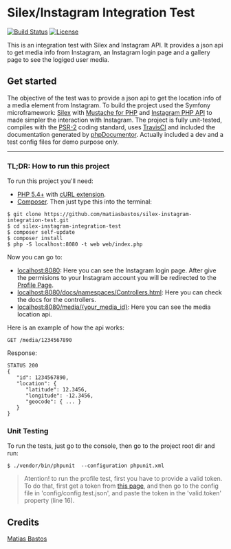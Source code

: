 # Silex/Instagram Integration Test

[![Build Status](https://travis-ci.org/matiasbastos/silex-instagram-integration-test.svg?branch=master)](https://travis-ci.org/matiasbastos/silex-instagram-integration-test)
[![License](https://img.shields.io/badge/license-MIT-lightgrey.svg)](https://github.com/SammyK/LaravelFacebookSdk/blob/master/LICENSE)

This is an integration test with Silex and Instagram API. It provides a json api to get media info from Instagram, an Instagram login page and a gallery page to see the logiged user media.

## Get started
The objective of the test was to provide a json api to get the location info of a media element from Instagram.
To build the project used the Symfony microframework: [Silex](https://github.com/silexphp/Silex) with [Mustache for PHP](https://github.com/bobthecow/mustache.php) and [Instagram PHP API](https://github.com/cosenary/Instagram-PHP-API) to made simpler the interaction with Instagram.
The project is fully unit-tested, compiles with the [PSR-2](http://www.php-fig.org/psr/psr-2/) coding standard, uses [TravisCI](https://travis-ci.org/matiasbastos/silex-instagram-integration-test) and included the documentation generated by [phpDocumentor](http://www.phpdoc.org/). Actually included a dev and a test config files for demo purpose only.

---

### TL;DR: How to run this project
To run this project you'll need:
- [PHP 5.4+](http://php.net/downloads.php) with [cURL extension](http://php.net/manual/en/curl.installation.php).
- [Composer](https://getcomposer.org/).
Then just type this into the terminal:
```
$ git clone https://github.com/matiasbastos/silex-instagram-integration-test.git
$ cd silex-instagram-integration-test
$ composer self-update
$ composer install
$ php -S localhost:8080 -t web web/index.php
```

Now you can go to:
- [localhost:8080](http://localhost:8080/): Here you can see the Instagram login page. After give the permisions to your Instagram account you will be redirected to the [Profile Page](http://localhost:8080/profile).
- [localhost:8080/docs/namespaces/Controllers.html](http://localhost:8080/docs/namespaces/Controllers.html): Here you can check the docs for the controllers.
- [localhost:8080/media/{your_media_id}](http://localhost:8080/media/1042328170164362082_2112310485): Here you can see the media location api. 

Here is an example of how the api works:
```
GET /media/1234567890
```

Response:
```
STATUS 200
{
   "id": 1234567890,
   "location": {
      "latitude": 12.3456,
      "longitude": -12.3456,
      "geocode": { ... }
   }
}
```

### Unit Testing
To run the tests, just go to the console, then go to the project root dir and run:
```
$ ./vendor/bin/phpunit  --configuration phpunit.xml
```
> Atention! to run the profile test, first you have to provide a valid token. To do that, first get a token from [this page](http://www.pinceladasdaweb.com.br/instagram/access-token/), and then go to the config file in 'config/config.test.json', and paste the token in the 'valid.token' property (line 16).

## Credits

[Matias Bastos](https://ar.linkedin.com/in/matiasbastos)
